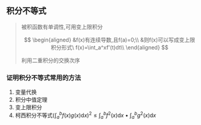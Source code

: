 ## 积分不等式

> 被积函数有单调性,可用变上限积分
>
> $$
> \begin{aligned}
> &f(x)有连续导数,且f(a)=0;\\
> &则f(x)可以写成变上限积分形式\ f(x)=\int_a^xf'(t)dt\\
> \end{aligned}
> $$
>
> 利用二重积分的交换次序

### 证明积分不等式常用的方法

1. 变量代换
2. 积分中值定理
3. 变上限积分
4. 柯西积分不等式$(\int_{a}^{b} {f(x)g(x)}\mathrm{d}x)^2 \le \int_{a}^{b} {f^2(x)}\mathrm{d}x\ •\ \int_{a}^{b} {g^2(x)}\mathrm{d}x$
